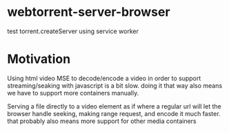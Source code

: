 # webtorrent-server-browser
test torrent.createServer using service worker

# Motivation
Using html video MSE to decode/encode a video in order to support streaming/seaking with javascript is a bit slow.
doing it that way also means we have to support more containers manually. 

Serving a file directly to a video element as if where a regular url will let the browser handle seeking, making range request, and encode it much faster. that probably also means more support for other media containers
